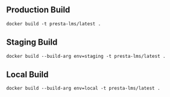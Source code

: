 ## Production Build

```
docker build -t presta-lms/latest .
```

## Staging Build

```
docker build --build-arg env=staging -t presta-lms/latest .
```

## Local Build

```
docker build --build-arg env=local -t presta-lms/latest .
```
